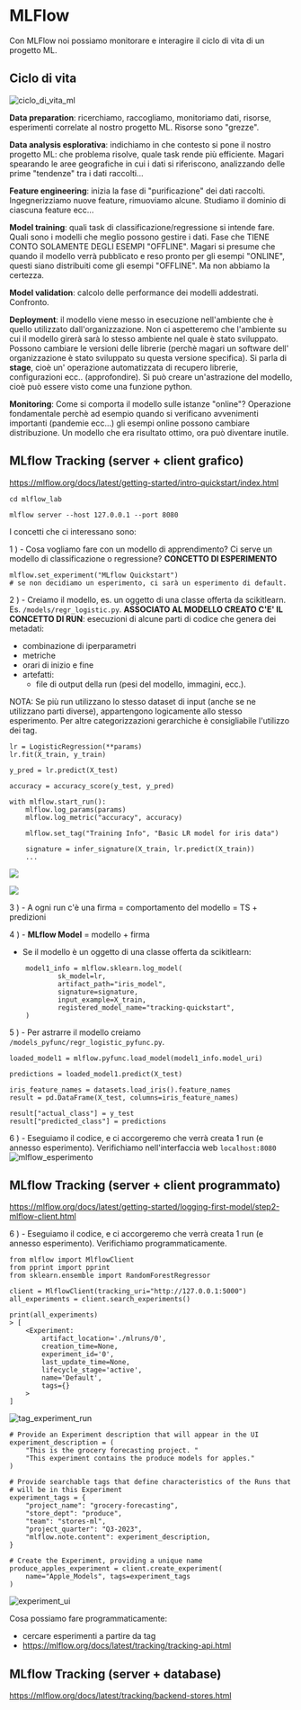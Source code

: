 # MLFlow

Con MLFlow noi possiamo monitorare e interagire il ciclo di vita di un progetto ML.

## Ciclo di vita

![ciclo_di_vita_ml](../img/mlflow-overview.png)

**Data preparation**: ricerchiamo, raccogliamo, monitoriamo dati, risorse, esperimenti
correlate al nostro progetto ML. Risorse sono "grezze".

**Data analysis esplorativa**: indichiamo in che contesto si pone il nostro progetto ML:
che problema risolve, quale task rende più efficiente. Magari spearando le aree geografiche in cui i dati si riferiscono, analizzando  delle prime "tendenze" tra i dati raccolti...

**Feature engineering**: inizia la fase di "purificazione" dei dati raccolti. Ingegnerizziamo
nuove feature, rimuoviamo alcune. Studiamo il dominio di ciascuna feature ecc...

**Model training**: quali task di classificazione/regressione si intende fare. Quali sono i
modelli che meglio possono gestire i dati. Fase che TIENE CONTO SOLAMENTE DEGLI ESEMPI "OFFLINE".
Magari si presume che quando il modello verrà pubblicato e reso pronto per gli esempi "ONLINE",
questi siano distribuiti come gli esempi "OFFLINE". Ma non abbiamo la certezza.

**Model validation**: calcolo delle performance dei modelli addestrati. Confronto.

**Deployment**: il modello viene messo in esecuzione nell'ambiente che è quello utilizzato dall'organizzazione. Non ci aspetteremo che l'ambiente su cui il modello girerà sarà lo stesso ambiente nel quale è stato sviluppato. Possono cambiare le versioni delle librerie (perchè magari un software dell' organizzazione è stato sviluppato su questa versione specifica). Si parla di **stage**, cioè un' operazione automatizzata di recupero librerie, configurazioni ecc.. (approfondire). Si può creare un'astrazione del modello, cioè può essere visto come una funzione
python. 

**Monitoring**: Come si comporta il modello sulle istanze "online"? Operazione fondamentale perchè
ad esempio quando si verificano avvenimenti importanti (pandemie ecc...) gli esempi online possono
cambiare distribuzione. Un modello che era risultato ottimo, ora può diventare inutile.

## MLflow Tracking (server + client grafico)

https://mlflow.org/docs/latest/getting-started/intro-quickstart/index.html

```
cd mlflow_lab
```
```
mlflow server --host 127.0.0.1 --port 8080
```
I concetti che ci interessano sono:

1 ) - Cosa vogliamo fare con un modello di apprendimento? Ci serve un modello di classificazione o regressione? **CONCETTO DI ESPERIMENTO**
```
mlflow.set_experiment("MLflow Quickstart")
# se non decidiamo un esperimento, ci sarà un esperimento di default.
```

2 ) - Creiamo il modello, es. un oggetto di una classe offerta da scikitlearn. Es. `/models/regr_logistic.py`. **ASSOCIATO AL MODELLO CREATO C'E' IL CONCETTO DI RUN**: esecuzioni di alcune parti di codice che genera dei metadati:
- combinazione di iperparametri
- metriche
- orari di inizio e fine
- artefatti:
  - file di output della run (pesi del modello, immagini, ecc.).
  
NOTA: Se più run utilizzano lo stesso dataset di input (anche se ne utilizzano parti diverse), appartengono logicamente allo stesso esperimento. Per altre categorizzazioni gerarchiche è consigliabile l'utilizzo dei tag.
```
lr = LogisticRegression(**params)
lr.fit(X_train, y_train)

y_pred = lr.predict(X_test)

accuracy = accuracy_score(y_test, y_pred)

with mlflow.start_run():
    mlflow.log_params(params)
    mlflow.log_metric("accuracy", accuracy)

    mlflow.set_tag("Training Info", "Basic LR model for iris data")

    signature = infer_signature(X_train, lr.predict(X_train))
    ...
```
![](../img/Immagine.png)

![](../img/training-annotation.svg)

3 ) - A ogni run c'è una firma = comportamento del modello = TS + predizioni

4 ) - **MLflow Model** = modello + firma

- Se il modello è un oggetto di una classe offerta da scikitlearn:
```
    model1_info = mlflow.sklearn.log_model(
            sk_model=lr,
            artifact_path="iris_model",
            signature=signature,
            input_example=X_train,
            registered_model_name="tracking-quickstart",
    )
```

5 ) - Per astrarre il modello creiamo  `/models_pyfunc/regr_logistic_pyfunc.py`.

```
loaded_model1 = mlflow.pyfunc.load_model(model1_info.model_uri)

predictions = loaded_model1.predict(X_test)

iris_feature_names = datasets.load_iris().feature_names
result = pd.DataFrame(X_test, columns=iris_feature_names)

result["actual_class"] = y_test
result["predicted_class"] = predictions
```

6 )  - Eseguiamo il codice, e ci accorgeremo che verrà creata 1 run (e annesso esperimento). Verifichiamo nell'interfaccia web `localhost:8080`
![mlflow_esperimento](../img/quickstart-our-run.png)

## MLflow Tracking (server + client programmato)

https://mlflow.org/docs/latest/getting-started/logging-first-model/step2-mlflow-client.html

6 )  - Eseguiamo il codice, e ci accorgeremo che verrà creata 1 run (e annesso esperimento). Verifichiamo programmaticamente.
```
from mlflow import MlflowClient
from pprint import pprint
from sklearn.ensemble import RandomForestRegressor

client = MlflowClient(tracking_uri="http://127.0.0.1:5000")
all_experiments = client.search_experiments()

print(all_experiments)
> [
    <Experiment:
        artifact_location='./mlruns/0',
        creation_time=None,
        experiment_id='0',
        last_update_time=None,
        lifecycle_stage='active',
        name='Default',
        tags={}
    >
]
```
![tag_experiment_run](../img/tag-exp-run-relationship.svg)

```
# Provide an Experiment description that will appear in the UI
experiment_description = (
    "This is the grocery forecasting project. "
    "This experiment contains the produce models for apples."
)

# Provide searchable tags that define characteristics of the Runs that
# will be in this Experiment
experiment_tags = {
    "project_name": "grocery-forecasting",
    "store_dept": "produce",
    "team": "stores-ml",
    "project_quarter": "Q3-2023",
    "mlflow.note.content": experiment_description,
}

# Create the Experiment, providing a unique name
produce_apples_experiment = client.create_experiment(
    name="Apple_Models", tags=experiment_tags
)
```
![experiment_ui](../img/experiment-page-elements.svg)

Cosa possiamo fare programmaticamente:
- cercare esperimenti a partire da tag
- https://mlflow.org/docs/latest/tracking/tracking-api.html

## MLflow Tracking (server + database)

https://mlflow.org/docs/latest/tracking/backend-stores.html














  






